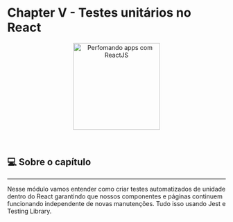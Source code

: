 # Chapter V - Testes unitários no React

<p align="center">
  <img alt="Perfomando apps com ReactJS" src="https://xesque.rocketseat.dev/platform/1621429415229.svg" width="200"  align="center"/>
  
</p>

<br>

## :computer: Sobre o capítulo

<hr>

Nesse módulo vamos entender como criar testes automatizados de unidade dentro do React garantindo que nossos componentes e páginas continuem funcionando independente de novas manutenções. Tudo isso usando Jest e Testing Library.
